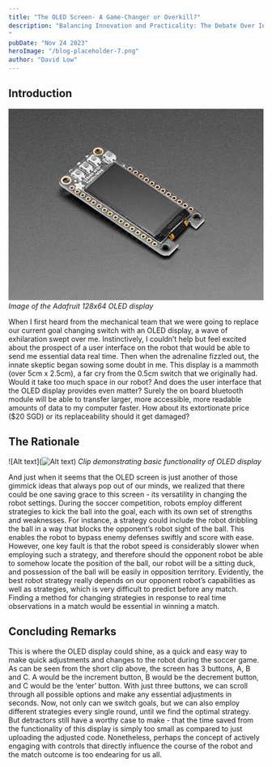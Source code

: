 ```yaml
---
title: "The OLED Screen- A Game-Changer or Overkill?"
description: "Balancing Innovation and Practicality: The Debate Over Integrating an OLED Screen into Robot Soccer Strategy
"
pubDate: "Nov 24 2023"
heroImage: "/blog-placeholder-7.png"
author: "David Low"
---
```

## Introduction

![Alt text](<OLED Featherwing.jpg>)
*Image of the Adafruit 128x64 OLED display*

When I first heard from the mechanical team that we were going to replace our current goal changing switch with an OLED display, a wave of exhilaration swept over me. Instinctively, I couldn’t help but feel excited about the prospect of a user interface on the robot that would be able to send me essential data real time. Then when the adrenaline fizzled out, the innate skeptic began sowing some doubt in me. This display is a mammoth (over 5cm x 2.5cm), a far cry from the 0.5cm switch that we originally had. Would it take too much space in our robot? And does the user interface that the OLED display provides even matter? Surely the on board bluetooth module will be able to transfer larger, more accessible, more readable amounts of data to my computer faster. How about its extortionate price ($20 SGD) or its replaceability should it get damaged?

## The Rationale

![Alt text](![Alt text](IMG_0392.gif))
*Clip demonstrating basic functionality of OLED display*

And just when it seems that the OLED screen is just another of those gimmick ideas that always pop out of our minds, we realized that there could be one saving grace to this screen - its versatility in changing the robot settings.  During the soccer competition, robots employ different strategies to kick the ball into the goal, each with its own set of strengths and weaknesses. For instance, a strategy could include the robot dribbling the ball in a way that blocks the opponent’s robot sight of the ball. This enables the robot to bypass enemy defenses swiftly and score with ease. However, one key fault is that the robot speed is considerably slower when employing such a strategy, and therefore should the opponent robot be able to somehow locate the position of the ball, our robot will be a sitting duck, and possession of the ball will be easily in opposition territory. Evidently, the best robot strategy really depends on our opponent robot’s capabilities as well as strategies, which is very difficult to predict before any match. Finding a method for changing strategies in response to real time observations in a match would be essential in winning a match.

## Concluding Remarks

This is where the OLED display could shine, as a quick and easy way to make quick adjustments and changes to the robot during the soccer game. As can be seen from the short clip above, the screen has 3 buttons, A, B and C. A would be the increment button, B would be the decrement button, and C would be the ‘enter’ button. With just three buttons, we can scroll through all possible options and make any essential adjustments in seconds. Now, not only can we switch goals, but we can also employ different strategies every single round, until we find the optimal strategy. But detractors still have a worthy case to make - that the time saved from the functionality of this display is simply too small as compared to just uploading the adjusted code. Nonetheless, perhaps the concept of actively engaging with controls that directly influence the course of the robot and the match outcome is too endearing for us all.